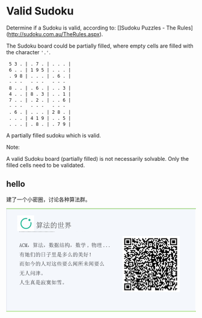 # Valid Sudoku

Determine if a Sudoku is valid, according to: []Sudoku Puzzles - The Rules](http://sudoku.com.au/TheRules.aspx).  


The Sudoku board could be partially filled, where empty cells are filled with the character `'.'`.  


```
 5 3 . | . 7 . | . . . |
 6 . . | 1 9 5 | . . . |
 . 9 8 | . . . | . 6 . |
 - - -   - - -   - - -  
 8 . . | . 6 . | . . 3 |
 4 . . | 8 . 3 | . . 1 |
 7 . . | . 2 . | . . 6 |
 - - -   - - -   - - -  
 . 6 . | . . . | 2 8 . |
 . . . | 4 1 9 | . . 5 |
 . . . | . 8 . | . 7 9 |
```

A partially filled sudoku which is valid.  


Note:  

A valid Sudoku board (partially filled) is not necessarily solvable. Only the filled cells need to be validated.  




## hello

建了一个小密圈，讨论各种算法群。  

![小密圈](/images/suanfa_xiaomiquan.jpg)

